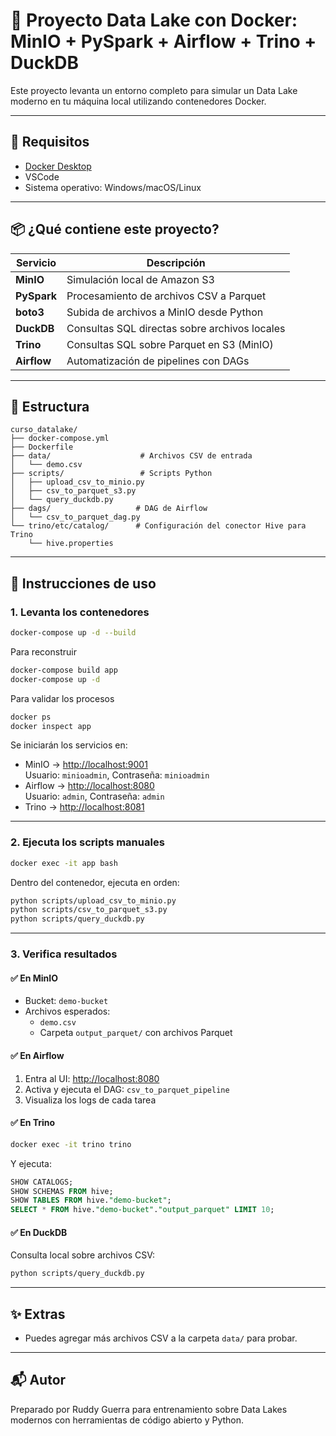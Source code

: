 # 🧪 Proyecto Data Lake con Docker: MinIO + PySpark + Airflow + Trino + DuckDB

Este proyecto levanta un entorno completo para simular un Data Lake moderno en tu máquina local utilizando contenedores Docker.

---

## 🔧 Requisitos

- [Docker Desktop](https://www.docker.com/products/docker-desktop/)
- VSCode
- Sistema operativo: Windows/macOS/Linux

---

## 📦 ¿Qué contiene este proyecto?

| Servicio | Descripción |
|----------|-------------|
| **MinIO** | Simulación local de Amazon S3 |
| **PySpark** | Procesamiento de archivos CSV a Parquet |
| **boto3** | Subida de archivos a MinIO desde Python |
| **DuckDB** | Consultas SQL directas sobre archivos locales |
| **Trino** | Consultas SQL sobre Parquet en S3 (MinIO) |
| **Airflow** | Automatización de pipelines con DAGs |

---

## 📁 Estructura

```
curso_datalake/
├── docker-compose.yml
├── Dockerfile
├── data/                    # Archivos CSV de entrada
│   └── demo.csv
├── scripts/                 # Scripts Python
│   ├── upload_csv_to_minio.py
│   ├── csv_to_parquet_s3.py
│   └── query_duckdb.py
├── dags/                   # DAG de Airflow
│   └── csv_to_parquet_dag.py
└── trino/etc/catalog/      # Configuración del conector Hive para Trino
    └── hive.properties
```

---

## 🚀 Instrucciones de uso

### 1. Levanta los contenedores

```bash
docker-compose up -d --build
```

Para reconstruir

```bash
docker-compose build app
docker-compose up -d
```

Para validar los procesos

```bash
docker ps
docker inspect app
```

Se iniciarán los servicios en:

- MinIO → [http://localhost:9001](http://localhost:9001)  
  Usuario: `minioadmin`, Contraseña: `minioadmin`
- Airflow → [http://localhost:8080](http://localhost:8080)  
  Usuario: `admin`, Contraseña: `admin`
- Trino → [http://localhost:8081](http://localhost:8081)

---

### 2. Ejecuta los scripts manuales

```bash
docker exec -it app bash
```

Dentro del contenedor, ejecuta en orden:

```bash
python scripts/upload_csv_to_minio.py
python scripts/csv_to_parquet_s3.py
python scripts/query_duckdb.py
```

---

### 3. Verifica resultados

#### ✅ En MinIO

- Bucket: `demo-bucket`
- Archivos esperados:
  - `demo.csv`
  - Carpeta `output_parquet/` con archivos Parquet

#### ✅ En Airflow

1. Entra al UI: [http://localhost:8080](http://localhost:8080)
2. Activa y ejecuta el DAG: `csv_to_parquet_pipeline`
3. Visualiza los logs de cada tarea

#### ✅ En Trino

```bash
docker exec -it trino trino
```

Y ejecuta:

```sql
SHOW CATALOGS;
SHOW SCHEMAS FROM hive;
SHOW TABLES FROM hive."demo-bucket";
SELECT * FROM hive."demo-bucket"."output_parquet" LIMIT 10;
```

#### ✅ En DuckDB

Consulta local sobre archivos CSV:

```bash
python scripts/query_duckdb.py
```

---

## ✨ Extras

- Puedes agregar más archivos CSV a la carpeta `data/` para probar.

---

## 📬 Autor

Preparado por Ruddy Guerra para entrenamiento sobre Data Lakes modernos con herramientas de código abierto y Python.

